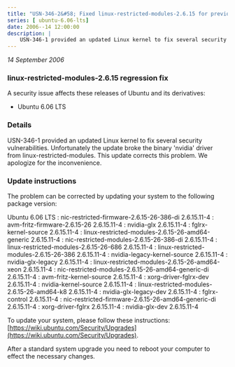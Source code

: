 ```yaml
---
title: "USN-346-2&#58; Fixed linux-restricted-modules-2.6.15 for previous Linux kernel update"
series: [ ubuntu-6.06-lts]
date: 2006--14 12:00:00
description: |
    USN-346-1 provided an updated Linux kernel to fix several security vulnerabilities. Unfortunately the update broke the binary &#39;nvidia&#39; driver from linux-restricted-modules. This update corrects this problem. We apologize for the inconvenience.
--- 
```

 
 

*14 September 2006*

### linux-restricted-modules-2.6.15 regression fix

A security issue affects these releases of Ubuntu and its derivatives:

* Ubuntu 6.06 LTS

### Details

USN-346-1 provided an updated Linux kernel to fix several security vulnerabilities. Unfortunately the update broke the binary &#39;nvidia&#39; driver from linux-restricted-modules. This update corrects this problem. We apologize for the inconvenience.

### Update instructions

The problem can be corrected by updating your system to the following package version:

Ubuntu 6.06 LTS
 : nic-restricted-firmware-2.6.15-26-386-di <span>2.6.15.11-4</span>
 : avm-fritz-firmware-2.6.15-26 <span>2.6.15.11-4</span>
 : nvidia-glx <span>2.6.15.11-4</span>
 : fglrx-kernel-source <span>2.6.15.11-4</span>
 : linux-restricted-modules-2.6.15-26-amd64-generic <span>2.6.15.11-4</span>
 : nic-restricted-modules-2.6.15-26-386-di <span>2.6.15.11-4</span>
 : linux-restricted-modules-2.6.15-26-686 <span>2.6.15.11-4</span>
 : linux-restricted-modules-2.6.15-26-386 <span>2.6.15.11-4</span>
 : nvidia-legacy-kernel-source <span>2.6.15.11-4</span>
 : nvidia-glx-legacy <span>2.6.15.11-4</span>
 : linux-restricted-modules-2.6.15-26-amd64-xeon <span>2.6.15.11-4</span>
 : nic-restricted-modules-2.6.15-26-amd64-generic-di <span>2.6.15.11-4</span>
 : avm-fritz-kernel-source <span>2.6.15.11-4</span>
 : xorg-driver-fglrx-dev <span>2.6.15.11-4</span>
 : nvidia-kernel-source <span>2.6.15.11-4</span>
 : linux-restricted-modules-2.6.15-26-amd64-k8 <span>2.6.15.11-4</span>
 : nvidia-glx-legacy-dev <span>2.6.15.11-4</span>
 : fglrx-control <span>2.6.15.11-4</span>
 : nic-restricted-firmware-2.6.15-26-amd64-generic-di <span>2.6.15.11-4</span>
 : xorg-driver-fglrx <span>2.6.15.11-4</span>
 : nvidia-glx-dev <span>2.6.15.11-4</span>

To update your system, please follow these instructions: [https://wiki.ubuntu.com/Security/Upgrades](https://wiki.ubuntu.com/Security/Upgrades).

After a standard system upgrade you need to reboot your computer to effect the necessary changes.


